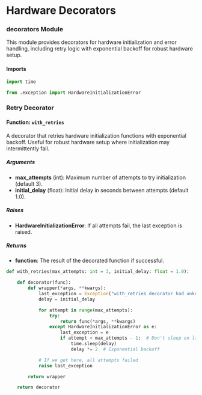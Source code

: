 # Hardware Decorators

### decorators Module
This module provides decorators for hardware initialization and error handling, including retry logic with exponential backoff for robust hardware setup.

#### Imports
```py title="decorators.py"
import time

from .exception import HardwareInitializationError
```

### Retry Decorator

#### Function: `with_retries`
A decorator that retries hardware initialization functions with exponential backoff. Useful for robust hardware setup where initialization may intermittently fail.

##### Arguments
- **max_attempts** (int): Maximum number of attempts to try initialization (default 3).
- **initial_delay** (float): Initial delay in seconds between attempts (default 1.0).

##### Raises
- **HardwareInitializationError**: If all attempts fail, the last exception is raised.

##### Returns
- **function**: The result of the decorated function if successful.

```py title="decorators.py"
def with_retries(max_attempts: int = 3, initial_delay: float = 1.0):

    def decorator(func):
        def wrapper(*args, **kwargs):
            last_exception = Exception("with_retries decorator had unknown error")
            delay = initial_delay

            for attempt in range(max_attempts):
                try:
                    return func(*args, **kwargs)
                except HardwareInitializationError as e:
                    last_exception = e
                    if attempt < max_attempts - 1:  # Don't sleep on last attempt
                        time.sleep(delay)
                        delay *= 2  # Exponential backoff

            # If we get here, all attempts failed
            raise last_exception

        return wrapper

    return decorator
```